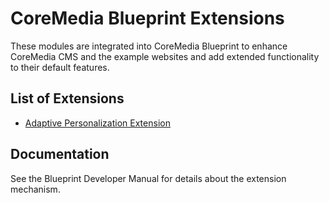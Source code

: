 # CoreMedia Blueprint Extensions

These modules are integrated into CoreMedia Blueprint to enhance CoreMedia CMS and the example websites and add extended functionality to their default features. 

## List of Extensions

- [Adaptive Personalization Extension](p13n/README.md)

## Documentation

See the Blueprint Developer Manual for details about the extension mechanism.

